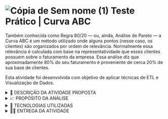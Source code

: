 # ![Cópia de Sem nome (1)](https://user-images.githubusercontent.com/72770754/196786911-dd7d6627-4235-44f9-8c35-a8428ba3c86d.png) Teste Prático  |  Curva ABC

Também conhecida como Regra 80/20 — ou, ainda, Análise de Pareto — a Curva ABC é um método utilizado onde alguns pontos (nesse caso, os clientes) são organizados por ordem de relevância. Normalmente essa relevância é calculada com base na representatividade que esses clientes possuem sobre o faturamento da empresa. Essa análise diz que aproximadamente 80% do seu faturamento é proveniente de cerca 20% de sua base de clientes.

Esta atividade foi desenvolvida com objetivo de aplicar técnicas de ETL e Visualização de Dados.

 <details><summary> 📝 DESCRIÇÃO DA ATIVIDADE PROPOSTA </summary>

<p>

Você é um renomado analista no banco de Bravos e recebeu da alta diretoria a tarefa de criar a curva ABC dos atuais correntistas do banco.
Infelizmente, não existe uma integração entre as duas bases de dados disponíveis (correntistas_banco_bravos.csv e correntistas_obito.csv), 
dessa forma, todas as contas estão atualmente ativas não levando em consideração os óbitos. Sabendo disso, crie a curva ABC seguindo as 
diretrizes do banco informadas abaixo:
- A: >= 50%;
- B: >= 20% e < 50%;
- C: <20%;

</p>

</details>
  

 <details><summary> 📈 PROPÓSITO DA ANÁLISE </summary>

<p>

Demonstrar para os acionistas em quais famílias/alianças há a necessidade de intensificar o investimento para o próximo ano com base em seu 
patrimônio previsto para este ano.

  </p>

</details>


 <details><summary> 🔧 TECNOLOGIAS UTILIZADAS </summary>

<p>

- ETL: Python (Jupyter Notebook)
- Dashboard: DataStudio

  </p>

</details>


 <details><summary> 👩‍💻 ENTREGA DA ATIVIDADE </summary>

<p>

1) Link para o Dashboard interativo:      ▶  [Curva ABC de Clientes](https://datastudio.google.com/s/u2Ld3Zr7mrc)

2) Arquivo **ETL_Storytelling.ipynb**:   📝  contém todo o processo de ETL realizado e documentado.

3) Arquivo **curva_abc_final.csv**:      📁  base de dados gerada ao final da execução do ETL, utilizada para construção do dashboard.

4) Arquivos **correntistas_banco_bravos_1.csv** e **correntistas_obito_1.csv**:     📁  bases de dados fornecidas para construção do processo de ETL.
 
  </p>

</details>
